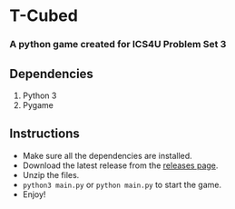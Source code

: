 # T-Cubed
### A python game created for ICS4U Problem Set 3

## Dependencies
1. Python 3
2. Pygame

## Instructions
* Make sure all the dependencies are installed.
* Download the latest release from the [releases page](https://github.com/DLProgram/TCubed/releases).
* Unzip the files.
* ```python3 main.py``` or ```python main.py``` to start the game.
* Enjoy!

